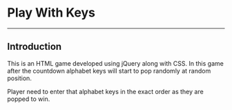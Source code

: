 Play With Keys
============
----------

Introduction
-----------------

This is an HTML game developed using jQuery along with CSS. In this game after the countdown alphabet keys will start to pop randomly at random position.

Player need to enter that alphabet keys in the exact order as they are popped to win.
